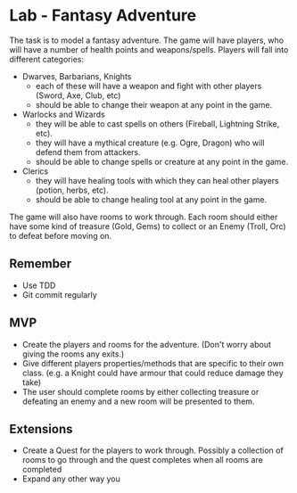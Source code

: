 
# Lab - Fantasy Adventure

The task is to model a fantasy adventure. The game will have players, who will have a number of health points and weapons/spells. Players will fall into different categories:

* Dwarves, Barbarians, Knights
	* each of these will have a weapon and fight with other players (Sword, Axe, Club, etc)
	* should be able to change their weapon at any point in the game.
* Warlocks and Wizards
	* they will be able to cast spells on others (Fireball, Lightning Strike, etc).
	* they will have a mythical creature (e.g. Ogre, Dragon) who will defend them from attackers.
	* should be able to change spells or creature at any point in the game.
* Clerics
	* they will have healing tools with which they can heal other players (potion, herbs, etc).
	* should be able to change healing tool at any point in the game.

The game will also have rooms to work through. Each room should either have some kind of treasure (Gold, Gems) to collect or an Enemy (Troll, Orc) to defeat before moving on.

## Remember
 * Use TDD
 * Git commit regularly

## MVP

* Create the players and rooms for the adventure. (Don't worry about giving the rooms any exits.)
* Give different players properties/methods that are specific to their own class. (e.g. a Knight could have armour that could reduce damage they take)
* The user should complete rooms by either collecting treasure or defeating an enemy and a new room will be presented to them.  

## Extensions

* Create a Quest for the players to work through. Possibly a collection of rooms to go through and the quest completes when all rooms are completed
* Expand any other way you 
